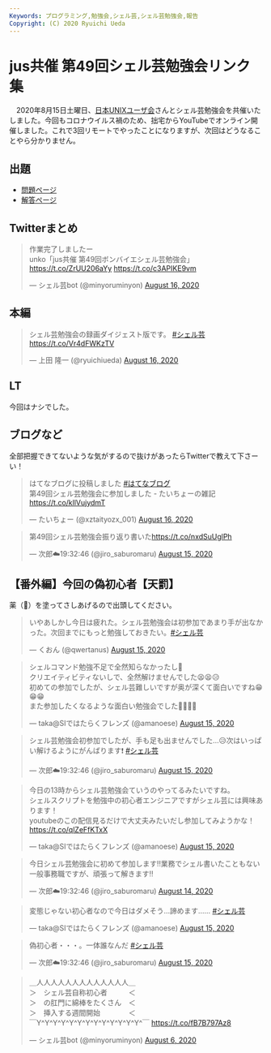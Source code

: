 ```yaml
---
Keywords: プログラミング,勉強会,シェル芸,シェル芸勉強会,報告
Copyright: (C) 2020 Ryuichi Ueda
---
```


# jus共催 第49回シェル芸勉強会リンク集

　2020年8月15日土曜日、[日本UNIXユーザ会](https://www.jus.or.jp/)さんとシェル芸勉強会を共催いたしました。今回もコロナウイルス禍のため、拙宅からYouTubeでオンライン開催しました。これで3回リモートでやったことになりますが、次回はどうなることやら分かりません。


## 出題

* [問題ページ](/?post=20200815_shellgei_49_q)
* [解答ページ](/?post=20200815_shellgei_49)


## Twitterまとめ

<blockquote class="twitter-tweet" data-partner="tweetdeck"><p lang="ja" dir="ltr">作業完了しましたー <br>unko「jus共催 第49回ボンバイエシェル芸勉強会」 <a href="https://t.co/ZrUU206aYy">https://t.co/ZrUU206aYy</a> <a href="https://t.co/c3APIKE9vm">https://t.co/c3APIKE9vm</a></p>&mdash; シェル芸bot (@minyoruminyon) <a href="https://twitter.com/minyoruminyon/status/1294887372920770560?ref_src=twsrc%5Etfw">August 16, 2020</a></blockquote>
<script async src="https://platform.twitter.com/widgets.js" charset="utf-8"></script>


## 本編

<blockquote class="twitter-tweet" data-partner="tweetdeck"><p lang="ja" dir="ltr">シェル芸勉強会の録画ダイジェスト版です。 <a href="https://twitter.com/hashtag/%E3%82%B7%E3%82%A7%E3%83%AB%E8%8A%B8?src=hash&amp;ref_src=twsrc%5Etfw">#シェル芸</a><a href="https://t.co/Vr4dFWKzTV">https://t.co/Vr4dFWKzTV</a></p>&mdash; 上田 隆一 (@ryuichiueda) <a href="https://twitter.com/ryuichiueda/status/1294849135841964032?ref_src=twsrc%5Etfw">August 16, 2020</a></blockquote>
<script async src="https://platform.twitter.com/widgets.js" charset="utf-8"></script>


## LT

今回はナシでした。


## ブログなど

全部把握できてないような気がするので抜けがあったらTwitterで教えて下さーい！

<blockquote class="twitter-tweet" data-partner="tweetdeck"><p lang="ja" dir="ltr">はてなブログに投稿しました <a href="https://twitter.com/hashtag/%E3%81%AF%E3%81%A6%E3%81%AA%E3%83%96%E3%83%AD%E3%82%B0?src=hash&amp;ref_src=twsrc%5Etfw">#はてなブログ</a><br>第49回シェル芸勉強会に参加しました - たいちょーの雑記 <a href="https://t.co/kllVujydmT">https://t.co/kllVujydmT</a></p>&mdash; たいちょー (@xztaityozx_001) <a href="https://twitter.com/xztaityozx_001/status/1294816681517182976?ref_src=twsrc%5Etfw">August 16, 2020</a></blockquote>

<blockquote class="twitter-tweet" data-partner="tweetdeck"><p lang="ja" dir="ltr">第49回シェル芸勉強会振り返り書いた<a href="https://t.co/nxdSuUglPh">https://t.co/nxdSuUglPh</a></p>&mdash; 次郎☁️19:32:46 (@jiro_saburomaru) <a href="https://twitter.com/jiro_saburomaru/status/1294659989588414465?ref_src=twsrc%5Etfw">August 15, 2020</a></blockquote>


## 【番外編】今回の偽初心者【天罰】

薬（💩）を塗ってさしあげるので出頭してください。

<blockquote class="twitter-tweet" data-partner="tweetdeck"><p lang="ja" dir="ltr">いやあしかし今日は疲れた。シェル芸勉強会は初参加であまり手が出なかった。次回までにもっと勉強しておきたい。<a href="https://twitter.com/hashtag/%E3%82%B7%E3%82%A7%E3%83%AB%E8%8A%B8?src=hash&amp;ref_src=twsrc%5Etfw">#シェル芸</a></p>&mdash; くおん (@qwertanus) <a href="https://twitter.com/qwertanus/status/1294645569139298304?ref_src=twsrc%5Etfw">August 15, 2020</a></blockquote>

<blockquote class="twitter-tweet" data-partner="tweetdeck"><p lang="ja" dir="ltr">シェルコマンド勉強不足で全然知らなかったし🥺<br>クリエイティビティないしで、全然解けませんでした😫😫😥<br>初めての参加でしたが、シェル芸難しいですが奥が深くて面白いですね😁😁😁<br>また参加したくなるような面白い勉強会でした💪💪💪💪</p>&mdash; taka@SIではたらくフレンズ (@amanoese) <a href="https://twitter.com/amanoese/status/1294530798628958208?ref_src=twsrc%5Etfw">August 15, 2020</a></blockquote>

<blockquote class="twitter-tweet" data-partner="tweetdeck"><p lang="ja" dir="ltr">シェル芸勉強会初参加でしたが、手も足も出ませんでした...😥次はいっぱい解けるようにがんばります❗ <a href="https://twitter.com/hashtag/%E3%82%B7%E3%82%A7%E3%83%AB%E8%8A%B8?src=hash&amp;ref_src=twsrc%5Etfw">#シェル芸</a></p>&mdash; 次郎☁️19:32:46 (@jiro_saburomaru) <a href="https://twitter.com/jiro_saburomaru/status/1294530126873411587?ref_src=twsrc%5Etfw">August 15, 2020</a></blockquote>

<blockquote class="twitter-tweet" data-partner="tweetdeck"><p lang="ja" dir="ltr">今日の13時からシェル芸勉強会ていうのやってるみたいですね。<br>シェルスクリプトを勉強中の初心者エンジニアですがシェル芸には興味あります！<br>youtubeのこの配信見るだけで大丈夫みたいだし参加してみようかな！<a href="https://t.co/qlZeFfKTxX">https://t.co/qlZeFfKTxX</a></p>&mdash; taka@SIではたらくフレンズ (@amanoese) <a href="https://twitter.com/amanoese/status/1294485203604316162?ref_src=twsrc%5Etfw">August 15, 2020</a></blockquote>

<blockquote class="twitter-tweet" data-partner="tweetdeck"><p lang="ja" dir="ltr">今日シェル芸勉強会に初めて参加します‼業務でシェル書いたこともない一般事務職ですが、頑張って解きます‼</p>&mdash; 次郎☁️19:32:46 (@jiro_saburomaru) <a href="https://twitter.com/jiro_saburomaru/status/1294421030719516672?ref_src=twsrc%5Etfw">August 14, 2020</a></blockquote>


<blockquote class="twitter-tweet" data-partner="tweetdeck"><p lang="ja" dir="ltr">変態じゃない初心者なので今日はダメそう…諦めます…… <a href="https://twitter.com/hashtag/%E3%82%B7%E3%82%A7%E3%83%AB%E8%8A%B8?src=hash&amp;ref_src=twsrc%5Etfw">#シェル芸</a></p>&mdash; taka@SIではたらくフレンズ (@amanoese) <a href="https://twitter.com/amanoese/status/1294500749943037952?ref_src=twsrc%5Etfw">August 15, 2020</a></blockquote>

<blockquote class="twitter-tweet" data-partner="tweetdeck"><p lang="ja" dir="ltr">偽初心者・・・。一体誰なんだ <a href="https://twitter.com/hashtag/%E3%82%B7%E3%82%A7%E3%83%AB%E8%8A%B8?src=hash&amp;ref_src=twsrc%5Etfw">#シェル芸</a></p>&mdash; 次郎☁️19:32:46 (@jiro_saburomaru) <a href="https://twitter.com/jiro_saburomaru/status/1294485954846011393?ref_src=twsrc%5Etfw">August 15, 2020</a></blockquote>

<blockquote class="twitter-tweet" data-partner="tweetdeck"><p lang="ja" dir="ltr">＿人人人人人人人人人人人人人＿<br>＞　シェル芸自称初心者　　　＜<br>＞　の肛門に綿棒をたくさん　＜<br>＞　挿入する週間開始　　　　＜<br>￣Y^Y^Y^Y^Y^Y^Y^Y^Y^Y^Y^Y^Y^￣ <a href="https://t.co/fB7B797Az8">https://t.co/fB7B797Az8</a></p>&mdash; シェル芸bot (@minyoruminyon) <a href="https://twitter.com/minyoruminyon/status/1291498746384023552?ref_src=twsrc%5Etfw">August 6, 2020</a></blockquote>



